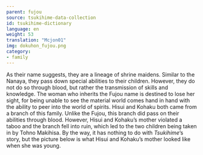 ```yaml
---
parent: fujou
source: tsukihime-data-collection
id: tsukihime-dictionary
language: en
weight: 53
translation: "Mcjon01"
img: dokuhon_fujou.png
category:
- family
---
```


As their name suggests, they are a lineage of shrine maidens. Similar to the Nanaya, they pass down special abilities to their children. However, they do not do so through blood, but rather the transmission of skills and knowledge.
The woman who inherits the Fujou name is destined to lose her sight, for being unable to see the material world comes hand in hand with the ability to peer into the world of spirits.
Hisui and Kohaku both came from a branch of this family.
Unlike the Fujou, this branch did pass on their abilities through blood. However, Hisui and Kohaku’s mother violated a taboo and the branch fell into ruin, which led to the two children being taken in by Tohno Makihisa.
By the way, it has nothing to do with *Tsukihime*’s story, but the picture below is what Hisui and Kohaku’s mother looked like when she was young.
